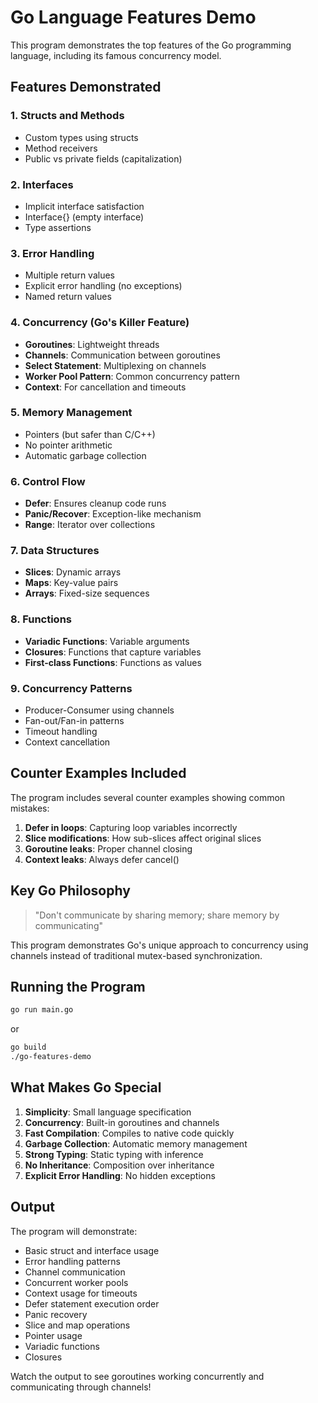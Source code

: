 # Go Language Features Demo

This program demonstrates the top features of the Go programming language, including its famous concurrency model.

## Features Demonstrated

### 1. **Structs and Methods**
- Custom types using structs
- Method receivers
- Public vs private fields (capitalization)

### 2. **Interfaces**
- Implicit interface satisfaction
- Interface{} (empty interface)
- Type assertions

### 3. **Error Handling**
- Multiple return values
- Explicit error handling (no exceptions)
- Named return values

### 4. **Concurrency (Go's Killer Feature)**
- **Goroutines**: Lightweight threads
- **Channels**: Communication between goroutines
- **Select Statement**: Multiplexing on channels
- **Worker Pool Pattern**: Common concurrency pattern
- **Context**: For cancellation and timeouts

### 5. **Memory Management**
- Pointers (but safer than C/C++)
- No pointer arithmetic
- Automatic garbage collection

### 6. **Control Flow**
- **Defer**: Ensures cleanup code runs
- **Panic/Recover**: Exception-like mechanism
- **Range**: Iterator over collections

### 7. **Data Structures**
- **Slices**: Dynamic arrays
- **Maps**: Key-value pairs
- **Arrays**: Fixed-size sequences

### 8. **Functions**
- **Variadic Functions**: Variable arguments
- **Closures**: Functions that capture variables
- **First-class Functions**: Functions as values

### 9. **Concurrency Patterns**
- Producer-Consumer using channels
- Fan-out/Fan-in patterns
- Timeout handling
- Context cancellation

## Counter Examples Included

The program includes several counter examples showing common mistakes:

1. **Defer in loops**: Capturing loop variables incorrectly
2. **Slice modifications**: How sub-slices affect original slices
3. **Goroutine leaks**: Proper channel closing
4. **Context leaks**: Always defer cancel()

## Key Go Philosophy

> "Don't communicate by sharing memory; share memory by communicating"

This program demonstrates Go's unique approach to concurrency using channels instead of traditional mutex-based synchronization.

## Running the Program

```bash
go run main.go
```

or

```bash
go build
./go-features-demo
```

## What Makes Go Special

1. **Simplicity**: Small language specification
2. **Concurrency**: Built-in goroutines and channels
3. **Fast Compilation**: Compiles to native code quickly
4. **Garbage Collection**: Automatic memory management
5. **Strong Typing**: Static typing with inference
6. **No Inheritance**: Composition over inheritance
7. **Explicit Error Handling**: No hidden exceptions

## Output

The program will demonstrate:
- Basic struct and interface usage
- Error handling patterns
- Channel communication
- Concurrent worker pools
- Context usage for timeouts
- Defer statement execution order
- Panic recovery
- Slice and map operations
- Pointer usage
- Variadic functions
- Closures

Watch the output to see goroutines working concurrently and communicating through channels!
